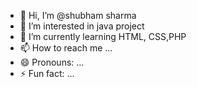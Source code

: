 - 👋 Hi, I’m @shubham sharma
- 👀 I’m interested in java project
- 🌱 I’m currently learning HTML, CSS,PHP
- 📫 How to reach me ...
- 😄 Pronouns: ...
- ⚡ Fun fact: ...

<!---
shubham022sharma/shubham022sharma is a ✨ special ✨ repository because its `README.md` (this file) appears on your GitHub profile.
You can click the Preview link to take a look at your changes.
--->
